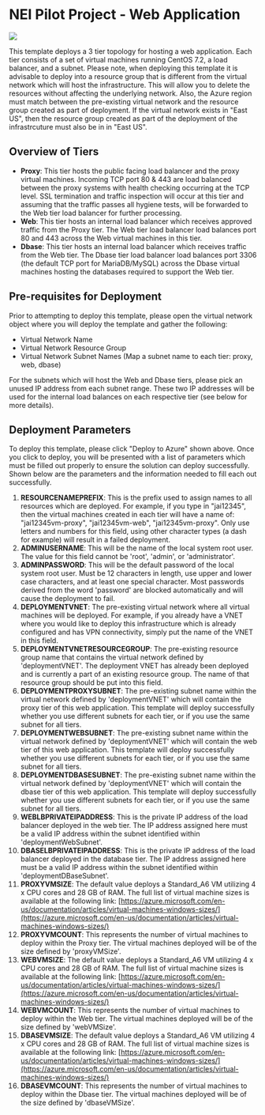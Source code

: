 # NEI Pilot Project - Web Application

<a href="https://portal.azure.com/#create/Microsoft.Template/uri/https%3A%2F%2Fraw.githubusercontent.com%2FExchMaster%2FNEI-Pilot-Projects%2Fmaster%2Fazuredeploy.json" target="_blank"><img src="http://azuredeploy.net/deploybutton.png"/></a>

This template deploys a 3 tier topology for hosting a web application.  Each tier consists of a set of virtual machines running CentOS 7.2, a load balancer, and a subnet.  Please note, when deploying this template it is advisable to deploy into a resource group that is different from the virtual network which will host the infrastructure.  This will allow you to delete the resources without affecting the underlying network. Also, the Azure region must match between the pre-existing virtual network and the resource group created as part of deployment.  If the virtual network exists in "East US", then the resource group created as part of the deployment of the infrastrcuture must also be in in "East US".  

## Overview of Tiers

* __Proxy__:  This tier hosts the public facing load balancer and the proxy virtual machines.  Incoming TCP port 80 & 443 are load balanced between the proxy systems with health checking occurring at the TCP level.  SSL termination and traffic inspection will occur at this tier and assuming that the traffic passes all hygiene tests, will be forwarded to the Web tier load balancer for further processing.
* __Web__:  This tier hosts an internal load balancer which receives approved traffic from the Proxy tier.  The Web tier load balancer load balances port 80 and 443 across the Web virtual machines in this tier.  
* __Dbase__:  This tier hosts an internal load balancer which receives traffic from the Web tier.  The Dbase tier load balancer load balances port 3306 (the default TCP port for MariaDB/MySQL) across the Dbase virtual machines hosting the databases required to support the Web tier.

## Pre-requisites for Deployment

Prior to attempting to deploy this template, please open the virtual network object where you will deploy the template and gather the following:

* Virtual Network Name
* Virtual Network Resource Group
* Virtual Network Subnet Names (Map a subnet name to each tier: proxy, web, dbase)

For the subnets which will host the Web and Dbase tiers, please pick an unused IP address from each subnet range.  These two IP addresses will be used for the internal load balances on each respective tier (see below for more details).

## Deployment Parameters

To deploy this template, please click "Deploy to Azure" shown above.  Once you click to deploy, you will be presented with a list of parameters which must be filled out properly to ensure the solution can deploy successfully.  Shown below are the parameters and the information needed to fill each out successfully.

1. __RESOURCENAMEPREFIX__: This is the prefix used to assign names to all resources which are deployed.  For example, if you type in "jai12345", then the virtual machines created in each tier will have a name of: "jai12345vm-proxy", "jai12345vm-web", "jai12345vm-proxy".  Only use letters and numbers for this field, using other character types (a dash for example) will result in a failed deployment. 
2. __ADMINUSERNAME__: This will be the name of the local system root user.  The value for this field cannot be 'root', 'admin', or 'administrator'.
3. __ADMINPASSWORD__: This will be the default password of the local system root user.  Must be 12 characters in length, use upper and lower case characters, and at least one special character.  Most passwords derived from the word 'password' are blocked automatically and will cause the deployment to fail.
4. __DEPLOYMENTVNET__: The pre-existing virtual network where all virtual machines will be deployed.  For example, if you already have a VNET where you would like to deploy this infrastructure which is already configured and has VPN connectivity, simply put the name of the VNET in this field.
5. __DEPLOYMENTVNETRESOURCEGROUP__: The pre-existing resource group name that contains the virtual network defined by 'deploymentVNET'.  The deployment VNET has already been deployed and is currently a part of an existing resource group.  The name of that resource group should be put into this field.
6. __DEPLOYMENTPROXYSUBNET__: The pre-existing subnet name within the virtual network defined by 'deploymentVNET' which will contain the proxy tier of this web application.  This template will deploy successfully whether you use different subnets for each tier, or if you use the same subnet for all tiers.
7. __DEPLOYMENTWEBSUBNET__:  The pre-existing subnet name within the virtual network defined by 'deploymentVNET' which will contain the web tier of this web application.  This template will deploy successfully whether you use different subnets for each tier, or if you use the same subnet for all tiers.
8. __DEPLOYMENTDBASESUBNET__: The pre-existing subnet name within the virtual network defined by 'deploymentVNET' which will contain the dbase tier of this web application.  This template will deploy successfully whether you use different subnets for each tier, or if you use the same subnet for all tiers.
9. __WEBLBPRIVATEIPADDRESS__:  This is the private IP address of the load balancer deployed in the web tier.  The IP address assigned here must be a valid IP address within the subnet identified within 'deploymentWebSubnet'.
10. __DBASELBPRIVATEIPADDRESS__:  This is the private IP address of the load balancer deployed in the database tier.  The IP address assigned here must be a valid IP address within the subnet identified within 'deploymentDBaseSubnet'.
11. __PROXYVMSIZE__:  The default value deploys a Standard_A6 VM utilizing 4 x CPU cores and 28 GB of RAM.  The full list of virtual machine sizes is available at the following link: [https://azure.microsoft.com/en-us/documentation/articles/virtual-machines-windows-sizes/](https://azure.microsoft.com/en-us/documentation/articles/virtual-machines-windows-sizes/)
12. __PROXYVMCOUNT__:  This represents the number of virtual machines to deploy within the Proxy tier.  The virtual machines deployed will be of the size defined by 'proxyVMSize'.
11. __WEBVMSIZE__:  The default value deploys a Standard_A6 VM utilizing 4 x CPU cores and 28 GB of RAM.  The full list of virtual machine sizes is available at the following link: [https://azure.microsoft.com/en-us/documentation/articles/virtual-machines-windows-sizes/](https://azure.microsoft.com/en-us/documentation/articles/virtual-machines-windows-sizes/)
12. __WEBVMCOUNT__:  This represents the number of virtual machines to deploy within the Web tier.  The virtual machines deployed will be of the size defined by 'webVMSize'.
11. __DBASEVMSIZE__:  The default value deploys a Standard_A6 VM utilizing 4 x CPU cores and 28 GB of RAM.  The full list of virtual machine sizes is available at the following link: [https://azure.microsoft.com/en-us/documentation/articles/virtual-machines-windows-sizes/](https://azure.microsoft.com/en-us/documentation/articles/virtual-machines-windows-sizes/)
12. __DBASEVMCOUNT__:  This represents the number of virtual machines to deploy within the Dbase tier.  The virtual machines deployed will be of the size defined by 'dbaseVMSize'.

